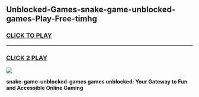 
## Unblocked-Games-snake-game-unblocked-games-Play-Free-timhg
<h3>
<a href="https://premium76.site?title=snake-game-unblocked-games&ref=12A">CLICK TO PLAY</a></h3>
<hr>

<h3>
<a href="https://premium76.site?title=snake-game-unblocked-games&ref=12A">CLICK 2 PLAY</a>
  
</h3>

<a href="https://premium76.site?title=snake-game-unblocked-games&ref=12A"><img src="https://clearcache.store/games.png"></a>


**snake-game-unblocked-games games unblocked: Your Gateway to Fun and Accessible Online Gaming**
